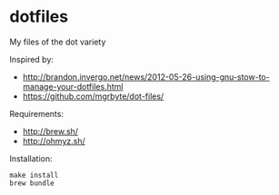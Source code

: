 # dotfiles
My files of the dot variety

Inspired by:

* http://brandon.invergo.net/news/2012-05-26-using-gnu-stow-to-manage-your-dotfiles.html
* https://github.com/mgrbyte/dot-files/

Requirements:

* http://brew.sh/
* http://ohmyz.sh/

Installation:

    make install
	brew bundle

